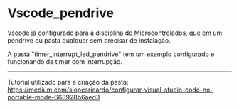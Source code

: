# Vscode_pendrive
Vscode  já configurado para a disciplina de Microcontrolados, que em um pendrive ou pasta qualquer sem precisar de instalação.

A pasta "timer_interrupt_led_pendrive" tem um exemplo configurado e funcionando de timer com interrupção.

----------------------------------------------------------------------------------------------
Tutorial utilizado para a criação da pasta:
https://medium.com/slopesricardo/configurar-visual-studio-code-no-portable-mode-663928b6aed3
